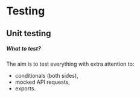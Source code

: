 # Testing

## Unit testing

##### What to test?

The aim is to test everything with extra attention to:
- conditionals (both sides),
- mocked API requests,
- exports.